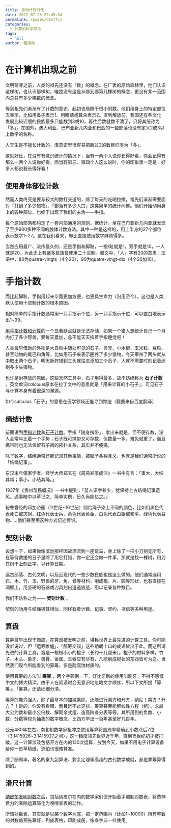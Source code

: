 ```yaml
---
title: 手动计算时代
date: 2022-07-23 22:45:54
permalink: /pages/d15ffc/
categories:  
  - 计算机科学导论
tags: 
  - null
author: 程序狗
---
```

# 在计算机出现之前



文明萌芽之前，人类的祖先还没有「数」的概念。在广袤的原始森林里，他们认识这棵树，也认识那棵树，唯独没有这是从哪到哪第几棵树的概念，更没有某一范围内总共有多少棵数的概念。

等到祖先们渐渐有了计数的意识，起初也局限于很小的数。他们用身上的特定部位去表示，比如用鼻子表示1、用眼睛或耳朵表示2。直到解放前，我国还有些文化发展比较迟缓的民族最多只能数到3或10，再往后数就数不清了，只将其统称为「多」。在国外，澳大利亚、巴布亚新几内亚和巴西的一些部落也没有定义2或3以上数字的名称。

人天生是不擅长计数的，潜意识里很容易把超过3的数目归类为「多」。

这就好比，在没有有意识统计的情况下，当有一两个人说你长得好看，你会记得有那么一两个人说你好看，而当有第三、第四个人这么说时，你的印象里一定是：好多人都说我长得好看！

## 使用身体部位计数

然而人类终究是要与较大的数打交道的，除了每天的吃喝拉撒，祖先们渐渐需要面对「打到了多少猎物」、「部落有多少人口」这类简单的统计问题。他们开始动用身上的各种部位，也终于出现了我们的主角——手指。

每个原始部落都约定了一套内部通用的规则，据统计，单在巴布亚新几内亚就发现了至少900多种不同的肢体计数方法。其中一种是这样的，用上半身的27个部位表示数字1~27。这在我们看来，却比直接使用数字麻烦得多。


当然应用最广、流传最久的，还是手指和脚趾，一指/趾就是1，双手就是10，一人就是20，为此史上有诸多民族曾使用二十进制。藏文中，「人」字有20的意思；法语中，80为quatre-vingts（4个20），90为quatre-vingt-dix（4个20加10）。


# 手指计数

而比起脚趾，手指用起来毕竟更加方便，也更具生命力（沿用至今），这也是人类默认使用十进制计数的根本原因。

相对简单的手指计数通常用一只手指示个位，另一只手指示十位，可以直白地表示出1~99。

[用手指计数和计算](https://www.jianshu.com/p/829c217d4c31)的一个显著缺点就是无法存储，如果一个猎人想统计自己一个月内打了多少野兽，要每天累加，总不能天天掐着手指睡觉吧！


人类最早借助的外物是大自然中随处可见的石子、贝壳、小木棍、玉米粒、豆粒、甚至动物的尾巴和角等，比如用石子来表示圈养了多少猎物，今天宰杀了两头就从中取出两个石子，明天新狩猎到三头就往进添加三个石子，人就不需要时刻记着还剩多少头猎物。

也许是耐存放的原因，这些天然工具中，石子用得最多，故不妨统称为 **石子计数** 。英文单词*calculus*原本在拉丁文中的意思就是「用来计算的小石子」，可见石子与计算本身有着很深的渊源。

如今calculus「石子」的意思在医学领域还能寻到踪迹（截图来自百度翻译）


## 绳结计数


前面讲到[手指计数](https://www.jianshu.com/p/829c217d4c31)和[石子计数](https://www.jianshu.com/p/917b329d85b0)。手指「随身携带」，拿出来就是，但不便存数，没人会常年比着一个手势；石子既可携带又可存数，但数量一多，难免就重了，而且携带时也无法保留石子间的拓扑关系，其实并不便携。


除了数字，结绳通常还能记录其他事情，被赋予各种含义，也就是我们通常所说的「结绳记事」。

东汉末年儒家学者、经学大师郑玄在《周易郑康成注》一书中有言：「事大，大结其绳；事小，小结其绳。」

1937年《贵州苗民概况》一书中提到：「苗人识字甚少，犹保持上古结绳记事遗风。遇事暗中以草记之，简单实例，日久尚能忆之。」

秘鲁曾经的印加帝国（11世纪~16世纪）则给绳子染上不同的颜色，比如用黑色代表死亡或灾祸、红色代表士兵、黄色代表黄金、白色代表白银或和平、绿色代表谷物……他们甚至用这种方式记述传说。

## 契刻计数
设想一下，如果你像滨逊那样因故漂流到一座荒岛，身上除了一把小刀别无所有，在等待救援的日子里除了用它打猎，你一定还会做一件事，那就是找一棵树，用刀在树干上刻正字，以计算日期。

远古部落、古代文明，以及近现代的一些少数民族也是这么做的。他们通常选用石、木、竹、玉、野兽的牙、角、骨等材料，削成棍、片、圆等形状，也有直接在洞壁上，用坚硬的石器或刀具刻出道道痕迹，用以记录各种数目。

我们不妨称之为—— **契刻计数** 。



契刻的功用与结绳极其相似，同样有着计数、记事、契约、书信等多种用途。


## 算盘
算筹最早出现于商周，在算盘被发明之前，堪称世界上最先进的计算工具。你可能没听说过，但「运筹帷幄」、「觥筹交错」这些朗朗上口的成语皆出于此。而这所谓先进的计算工具，竟是一根根小小的棍子（长约十几厘米）。棍子的材料多样，竹子、木头、象牙、兽骨、金属、玉器应有尽有，凡能削成棍状的东西皆可为之。当然我们现今所能看到的算筹，多是耐腐蚀材质的。


使用算筹的方法叫 **筹算** ，两个字颠倒一下，好比牙刷的使用叫刷牙，不得不感慨中文的博大精深。由于人在阅读时会无意识地忽略文字顺序，所以下文所提「算筹」、「筹算」还请细细分清。

筹算的能力强大，除了最基本的加减乘除，还能进行乘方和开方，纳尼！乘方？开方？！是的，你没有看错，而且远不止这些，筹算甚至能解线性方程（组）、求最大公约数和最小公倍数、解同余式组、造高阶查分表等等，其所用到的负数、小数、分数等较为抽象的数字概念，比西方早出一百年甚至好几百年。

公元480年左右，南北朝数学家祖冲之使用筹算将圆周率精确到小数点后7位（3.1415926~3.1415927之间），这一精度领先世界近千年，直到15世纪初才被打破。这一计算涉及包括开方在内的130次运算，放到今天，如果不用电子计算设备给你一沓草稿纸，恐怕也很难算准。

除了圆周率，著名的秦九韶算法、剩余定理等高超的古代数学成就，都是靠筹算得到的。


## 滑尺计算
[纳皮尔发明对数](https://www.jianshu.com/p/676a472a0e20)之后，包括纳皮尔在内的数学家们便开始着手编制对数表，将费神费力的乘除运算简化为嗖嗖查表的动作。

所谓对数表，其实就是以某个数字为底，把一定范围内（比如1~10000）所有整数的对数值预先算好，列成表格，印刷成册，像查字典一样使用。


